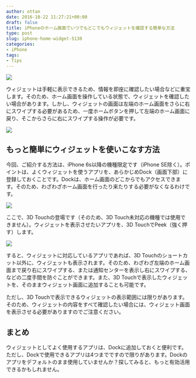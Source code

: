 ```yaml
---
author: ottan
date: 2016-10-22 11:27:21+00:00
draft: false
title: iPhoneのホーム画面でいつでもどこでもウィジェットを確認する簡単な方法
type: post
slug: iphone-home-widget-5130
categories:
- iPhone
tags:
- Tips
---
```


![](/uploads/2016/10/161022-580b4aaa16045.jpg)






ウィジェットは手軽に表示できるため、情報を即座に確認したい場合などに重宝します。そのため、ホーム画面を操作している状態で、ウィジェットを確認したい場合があります。しかし、ウィジェットの画面は左端のホーム画面をさらに右にスワイプする必要があるため、一度ホームボタンを押して左端のホーム画面に戻り、そこからさらに右にスワイプする操作が必要です。





![](/uploads/2016/10/161022-580b4ab4d8629.png)






## もっと簡単にウィジェットを使いこなす方法





今回、ご紹介する方法は、iPhone 6s以降の機種限定です（iPhone SE除く）。ポイントは、よくウィジェットを使うアプリを、あらかじめDock（画面下部）に登録しておくことです。Dockは、ホーム画面のどこからでもアクセスできます。そのため、わざわざホーム画面を行ったり来たりする必要がなくなるわけです。





![](/uploads/2016/10/161022-580b4abc98334.png)






ここで、3D Touchの登場です（そのため、3D Touch未対応の機種では使用できません）。ウィジェットを表示させたいアプリを、3D TouchでPeek（強く押す）します。





![](/uploads/2016/10/161022-580b4ac4418e0.png)






すると、ウィジェットに対応しているアプリであれば、3D Touchのショートカット以外に、ウィジェットも表示されます。そのため、わざわざ左端のホーム画面まで戻り右にスワイプする、または通知センターを表示し右にスワイプする、などの二度手間を防ぐことができます。また、3D Touchで表示したウィジェットを、そのままウィジェット画面に追加することも可能です。





ただし、3D Touchで表示できるウィジェットの表示範囲には限りがあります。そのため、ウィジェットの内容をすべて確認したい場合には、ウィジェット画面を表示させる必要がありますのでご注意ください。





## まとめ





ウィジェットとしてよく使用するアプリは、Dockに追加しておくと便利です。ただし、Dockで使用できるアプリは4つまでですので限りがあります。Dockのアプリをデフォルトのまま使用していませんか？探してみると、もっと有効活用できるかもしれません。
